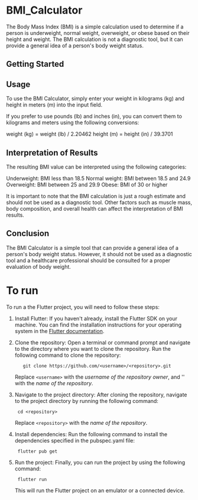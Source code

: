 # BMI_Calculator

The Body Mass Index (BMI) is a simple calculation used to determine if a person is underweight, 
normal weight, overweight, or obese based on their height and weight. 
The BMI calculation is not a diagnostic tool, but it can provide a general idea of a person's body weight status.

## Getting Started

## Usage

To use the BMI Calculator, simply enter your weight in kilograms (kg) and height in meters (m) into the input field.

If you prefer to use pounds (lb) and inches (in), you can convert them to kilograms and meters using the following conversions:

weight (kg) = weight (lb) / 2.20462
height (m) = height (in) / 39.3701


## Interpretation of Results

The resulting BMI value can be interpreted using the following categories:

Underweight: BMI less than 18.5
Normal weight: BMI between 18.5 and 24.9
Overweight: BMI between 25 and 29.9
Obese: BMI of 30 or higher


It is important to note that the BMI calculation is just a rough estimate and should not be used as a diagnostic tool. 
Other factors such as muscle mass, body composition, and overall health can affect the interpretation of BMI results.

## Conclusion

The BMI Calculator is a simple tool that can provide a general idea of a person's body weight status. 
However, it should not be used as a diagnostic tool and a healthcare professional should be consulted for a proper evaluation of body weight.

# To run 

To run a the Flutter project, you will need to follow these steps:

1. Install Flutter: If you haven't already, install the Flutter SDK on your machine. 
    You can find the installation instructions for your operating system in the [Flutter 
    documentation]( https://flutter.dev/docs/get-started/install).

2. Clone the repository: Open a terminal or command prompt and navigate to the directory where you want to clone the repository. 
   Run the following command to clone the repository:
       
          git clone https://github.com/<username>/<repository>.git

   Replace `<username>` with the *username of the repository owner*, and '<repository>' with the *name of the repository*.

3. Navigate to the project directory: After cloning the repository, navigate to the project directory by running the following command:
        
        cd <repository>
   
    Replace `<repository>` with the *name of the repository*.

4. Install dependencies: Run the following command to install the dependencies specified in the pubspec.yaml file:

        flutter pub get

5. Run the project: Finally, you can run the project by using the following command:

        flutter run

   This will run the Flutter project on an emulator or a connected device. 

